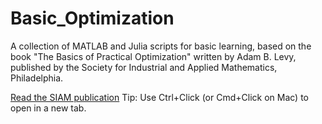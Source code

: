 # Basic_Optimization
A collection of MATLAB and Julia scripts for basic learning, based on the book "The Basics of Practical Optimization" written by Adam B. Levy, published by the Society for Industrial and Applied Mathematics, Philadelphia.

[Read the SIAM publication](https://epubs.siam.org/doi/10.1137/1.9781611977370)
Tip: Use Ctrl+Click (or Cmd+Click on Mac) to open in a new tab.
